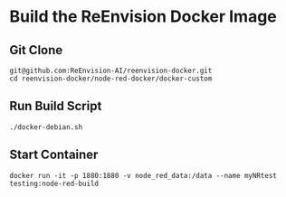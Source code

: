 # Build the ReEnvision Docker Image

## Git Clone
```
git@github.com:ReEnvision-AI/reenvision-docker.git
cd reenvision-docker/node-red-docker/docker-custom
```

## Run Build Script

```
./docker-debian.sh
```

## Start Container
```
docker run -it -p 1880:1880 -v node_red_data:/data --name myNRtest testing:node-red-build
```